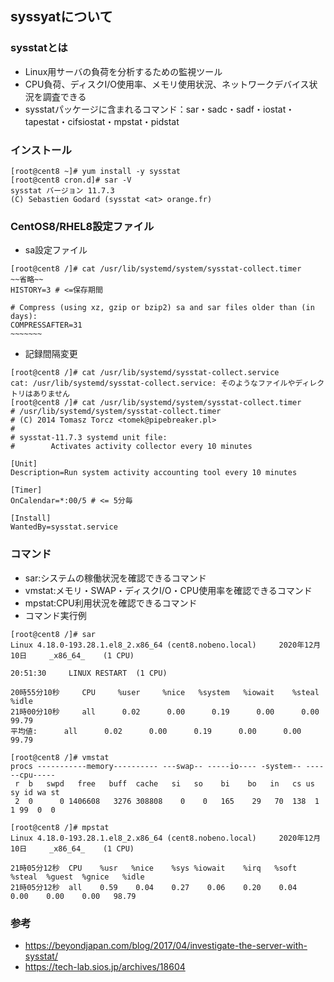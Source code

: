 ## syssyatについて

### sysstatとは
- Linux用サーバの負荷を分析するための監視ツール
- CPU負荷、ディスクI/O使用率、メモリ使用状況、ネットワークデバイス状況を調査できる
- sysstatパッケージに含まれるコマンド：sar・sadc・sadf・iostat・tapestat・cifsiostat・mpstat・pidstat

### インストール
```
[root@cent8 ~]# yum install -y sysstat
[root@cent8 cron.d]# sar -V
sysstat バージョン 11.7.3
(C) Sebastien Godard (sysstat <at> orange.fr)
```

### CentOS8/RHEL8設定ファイル
- sa設定ファイル
```
[root@cent8 /]# cat /usr/lib/systemd/system/sysstat-collect.timer
~~省略~~
HISTORY=3 # <=保存期間

# Compress (using xz, gzip or bzip2) sa and sar files older than (in days):
COMPRESSAFTER=31
~~~~~~~

```
- 記録間隔変更
```
[root@cent8 /]# cat /usr/lib/systemd/sysstat-collect.service
cat: /usr/lib/systemd/sysstat-collect.service: そのようなファイルやディレクトリはありません
[root@cent8 /]# cat /usr/lib/systemd/system/sysstat-collect.timer
# /usr/lib/systemd/system/sysstat-collect.timer
# (C) 2014 Tomasz Torcz <tomek@pipebreaker.pl>
#
# sysstat-11.7.3 systemd unit file:
#        Activates activity collector every 10 minutes

[Unit]
Description=Run system activity accounting tool every 10 minutes

[Timer]
OnCalendar=*:00/5 # <= 5分毎

[Install]
WantedBy=sysstat.service
```


### コマンド
- sar:システムの稼働状況を確認できるコマンド
- vmstat:メモリ・SWAP・ディスクI/O・CPU使用率を確認できるコマンド
- mpstat:CPU利用状況を確認できるコマンド
- コマンド実行例
```
[root@cent8 /]# sar
Linux 4.18.0-193.28.1.el8_2.x86_64 (cent8.nobeno.local) 	2020年12月10日 	_x86_64_	(1 CPU)

20:51:30     LINUX RESTART	(1 CPU)

20時55分10秒     CPU     %user     %nice   %system   %iowait    %steal     %idle
21時00分10秒     all      0.02      0.00      0.19      0.00      0.00     99.79
平均値:      all      0.02      0.00      0.19      0.00      0.00     99.79

[root@cent8 /]# vmstat
procs -----------memory---------- ---swap-- -----io---- -system-- ------cpu-----
 r  b   swpd   free   buff  cache   si   so    bi    bo   in   cs us sy id wa st
 2  0      0 1406608   3276 308808    0    0   165    29   70  138  1  1 99  0  0
 
[root@cent8 /]# mpstat
Linux 4.18.0-193.28.1.el8_2.x86_64 (cent8.nobeno.local) 	2020年12月10日 	_x86_64_	(1 CPU)

21時05分12秒  CPU    %usr   %nice    %sys %iowait    %irq   %soft  %steal  %guest  %gnice   %idle
21時05分12秒  all    0.59    0.04    0.27    0.06    0.20    0.04    0.00    0.00    0.00   98.79
```

### 参考
- https://beyondjapan.com/blog/2017/04/investigate-the-server-with-sysstat/
- https://tech-lab.sios.jp/archives/18604
